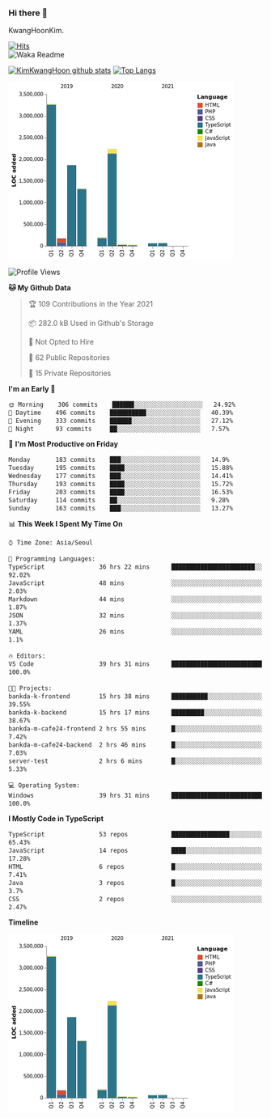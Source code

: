 ### Hi there 👋

KwangHoonKim.

[![Hits](https://hits.seeyoufarm.com/api/count/incr/badge.svg?url=https%3A%2F%2Fgithub.com%2Frhkdgns95)](https://hits.seeyoufarm.com)  
![Waka Readme](https://github.com/rhkdgns95/rhkdgns95/workflows/Waka%20Readme/badge.svg)

[![KimKwangHoon github stats](https://github-readme-stats.vercel.app/api?username=rhkdgns95&show_icons=true)](https://github.com/rhkdgns95/github-readme-stats)   [![Top Langs](https://github-readme-stats.vercel.app/api/top-langs/?username=rhkdgns95&layout=compact)](https://github.com/rhkdgns95/github-readme-stats)   


![Chart not found](https://raw.githubusercontent.com/rhkdgns95/rhkdgns95/master/charts/bar_graph.png) 



<!--START_SECTION:waka-->
![Profile Views](http://img.shields.io/badge/Profile%20Views-99-blue)

**🐱 My Github Data** 

> 🏆 109 Contributions in the Year 2021
 > 
> 📦 282.0 kB Used in Github's Storage 
 > 
> 🚫 Not Opted to Hire
 > 
> 📜 62 Public Repositories 
 > 
> 🔑 15 Private Repositories  
 > 
**I'm an Early 🐤** 

```text
🌞 Morning    306 commits    ██████░░░░░░░░░░░░░░░░░░░   24.92% 
🌆 Daytime    496 commits    ██████████░░░░░░░░░░░░░░░   40.39% 
🌃 Evening    333 commits    ██████░░░░░░░░░░░░░░░░░░░   27.12% 
🌙 Night      93 commits     ██░░░░░░░░░░░░░░░░░░░░░░░   7.57%

```
📅 **I'm Most Productive on Friday** 

```text
Monday       183 commits    ███░░░░░░░░░░░░░░░░░░░░░░   14.9% 
Tuesday      195 commits    ████░░░░░░░░░░░░░░░░░░░░░   15.88% 
Wednesday    177 commits    ███░░░░░░░░░░░░░░░░░░░░░░   14.41% 
Thursday     193 commits    ████░░░░░░░░░░░░░░░░░░░░░   15.72% 
Friday       203 commits    ████░░░░░░░░░░░░░░░░░░░░░   16.53% 
Saturday     114 commits    ██░░░░░░░░░░░░░░░░░░░░░░░   9.28% 
Sunday       163 commits    ███░░░░░░░░░░░░░░░░░░░░░░   13.27%

```


📊 **This Week I Spent My Time On** 

```text
⌚︎ Time Zone: Asia/Seoul

💬 Programming Languages: 
TypeScript               36 hrs 22 mins      ███████████████████████░░   92.02% 
JavaScript               48 mins             ░░░░░░░░░░░░░░░░░░░░░░░░░   2.03% 
Markdown                 44 mins             ░░░░░░░░░░░░░░░░░░░░░░░░░   1.87% 
JSON                     32 mins             ░░░░░░░░░░░░░░░░░░░░░░░░░   1.37% 
YAML                     26 mins             ░░░░░░░░░░░░░░░░░░░░░░░░░   1.1%

🔥 Editors: 
VS Code                  39 hrs 31 mins      █████████████████████████   100.0%

🐱‍💻 Projects: 
bankda-k-frontend        15 hrs 38 mins      ██████████░░░░░░░░░░░░░░░   39.55% 
bankda-k-backend         15 hrs 17 mins      █████████░░░░░░░░░░░░░░░░   38.67% 
bankda-m-cafe24-frontend 2 hrs 55 mins       █░░░░░░░░░░░░░░░░░░░░░░░░   7.42% 
bankda-m-cafe24-backend  2 hrs 46 mins       █░░░░░░░░░░░░░░░░░░░░░░░░   7.03% 
server-test              2 hrs 6 mins        █░░░░░░░░░░░░░░░░░░░░░░░░   5.33%

💻 Operating System: 
Windows                  39 hrs 31 mins      █████████████████████████   100.0%

```

**I Mostly Code in TypeScript** 

```text
TypeScript               53 repos            ████████████████░░░░░░░░░   65.43% 
JavaScript               14 repos            ████░░░░░░░░░░░░░░░░░░░░░   17.28% 
HTML                     6 repos             █░░░░░░░░░░░░░░░░░░░░░░░░   7.41% 
Java                     3 repos             █░░░░░░░░░░░░░░░░░░░░░░░░   3.7% 
CSS                      2 repos             ░░░░░░░░░░░░░░░░░░░░░░░░░   2.47%

```


**Timeline**

![Chart not found](https://raw.githubusercontent.com/rhkdgns95/rhkdgns95/master/charts/bar_graph.png) 


<!--END_SECTION:waka-->
